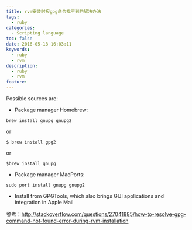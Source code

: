 ```yaml
---
title: rvm安装时报gpg命令找不到的解决办法
tags:
  - ruby
categories:
  - Scripting language
toc: false
date: 2016-05-18 16:03:11
keywords:
  - ruby
  - rvm
description:
  - ruby
  - rvm
feature:
---
```


Possible sources are:

* Package manager Homebrew: 
```
brew install gnupg gnupg2
```
or
```
$ brew install gpg2
```
or
```
$brew install gnupg
```
* Package manager MacPorts: 
```
sudo port install gnupg gnupg2
```
* Install from GPGTools, which also brings GUI applications and integration in Apple Mail

参考：http://stackoverflow.com/questions/27041885/how-to-resolve-gpg-command-not-found-error-during-rvm-installation
